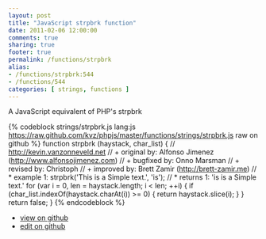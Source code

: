 ```yaml
---
layout: post
title: "JavaScript strpbrk function"
date: 2011-02-06 12:00:00
comments: true
sharing: true
footer: true
permalink: /functions/strpbrk
alias:
- /functions/strpbrk:544
- /functions/544
categories: [ strings, functions ]
---
```

A JavaScript equivalent of PHP's strpbrk
<!-- more -->
{% codeblock strings/strpbrk.js lang:js https://raw.github.com/kvz/phpjs/master/functions/strings/strpbrk.js raw on github %}
function strpbrk (haystack, char_list) {
    // http://kevin.vanzonneveld.net
    // +   original by: Alfonso Jimenez (http://www.alfonsojimenez.com)
    // +   bugfixed by: Onno Marsman
    // +    revised by: Christoph
    // +    improved by: Brett Zamir (http://brett-zamir.me)
    // *     example 1: strpbrk('This is a Simple text.', 'is');
    // *     returns 1: 'is is a Simple text.'
    for (var i = 0, len = haystack.length; i < len; ++i) {
        if (char_list.indexOf(haystack.charAt(i)) >= 0) {
            return haystack.slice(i);
        }
    }
    return false;
}
{% endcodeblock %}
<ul>
 <li><a href="https://github.com/kvz/phpjs/blob/master/functions/strings/strpbrk.js">view on github</a></li>
 <li><a href="https://github.com/kvz/phpjs/edit/master/functions/strings/strpbrk.js">edit on github</a></li>
</ul>
